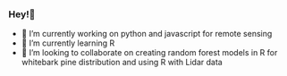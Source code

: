 ### Hey!👋
- 🔭 I’m currently working on python and javascript for remote sensing
- 🌱 I’m currently learning R
- 👯 I’m looking to collaborate on creating random forest models in R for whitebark pine distribution and using R with Lidar data


<!--
**VRConservation/VRConservation** is a ✨ _special_ ✨ repository because its `README.md` (this file) appears on your GitHub profile.

Here are some ideas to get you started:
- 🤔 I’m looking for help with ...
- 🔭 I’m currently working on ...
- 🌱 I’m currently learning ...
- 👯 I’m looking to collaborate on ...
- 🤔 I’m looking for help with ...
- 💬 Ask me about ...
- 📫 How to reach me: ...
- 😄 Pronouns: ...
- ⚡ Fun fact: ...
-->
